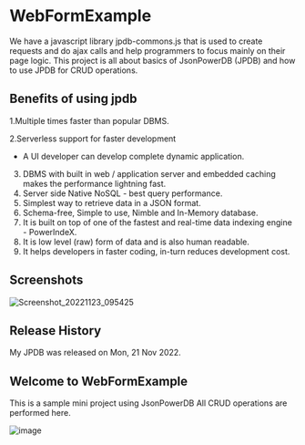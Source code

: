 
# WebFormExample

We have a javascript library jpdb-commons.js that is used to create requests and do ajax calls and
help programmers to focus mainly on their page logic.
This project is all about basics of JsonPowerDB (JPDB) and how to use JPDB for CRUD operations.

## Benefits of using jpdb
1.Multiple times faster than popular DBMS. 

2.Serverless support for faster development 
 - A UI developer can develop complete dynamic application. 
 3. DBMS with built in web / application server and embedded caching makes the performance lightning fast. 
 4. Server side Native NoSQL - best query performance.
 5. Simplest way to retrieve data in a JSON format.
6. Schema-free, Simple to use, Nimble and In-Memory database.
7. It is built on top of one of the fastest and real-time data indexing engine - PowerIndeX.
8. It is low level (raw) form of data and is also human readable.
9. It helps developers in faster coding, in-turn reduces development cost.
## Screenshots

![Screenshot_20221123_095425](https://user-images.githubusercontent.com/93282258/203471679-1110d535-03e4-42fb-9303-4cf0564a45b9.png)

## Release History
My JPDB was released on Mon, 21 Nov 2022.


## Welcome to WebFormExample
This is a sample mini project using JsonPowerDB
All CRUD operations are performed here.

![image](https://user-images.githubusercontent.com/93282258/203471829-b0b2ae13-a8a4-433d-b6b1-1079b30f3baa.png)
